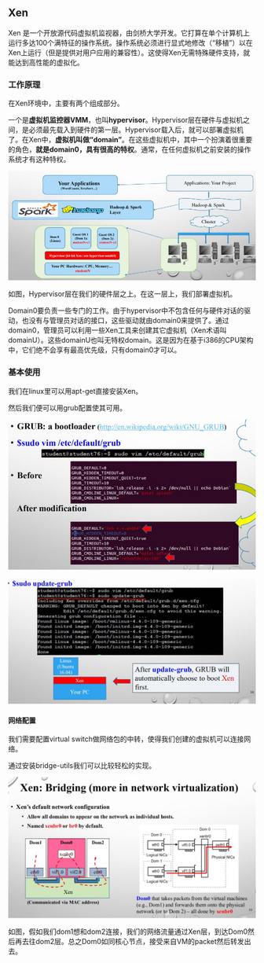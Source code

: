 ## Xen
Xen 是一个开放源代码虚拟机监视器，由剑桥大学开发。它打算在单个计算机上运行多达100个满特征的操作系统。操作系统必须进行显式地修改（“移植”）以在Xen上运行（但是提供对用户应用的兼容性）。这使得Xen无需特殊硬件支持，就能达到高性能的虚拟化。

### 工作原理
在Xen环境中，主要有两个组成部分。

一个是**虚拟机监控器VMM**，也叫**hypervisor**。Hypervisor层在硬件与虚拟机之间，是必须最先载入到硬件的第一层。Hypervisor载入后，就可以部署虚拟机了。在Xen中，**虚拟机叫做“domain”**。在这些虚拟机中，其中一个扮演着很重要的角色，**就是domain0，具有很高的特权**。通常，在任何虚拟机之前安装的操作系统才有这种特权。

![](image/xen0.jpg)

如图，Hypervisor层在我们的硬件层之上。在这一层上，我们部署虚拟机。

Domain0要负责一些专门的工作。由于hypervisor中不包含任何与硬件对话的驱动，也没有与管理员对话的接口，这些驱动就由domain0来提供了。通过domain0，管理员可以利用一些Xen工具来创建其它虚拟机（Xen术语叫domainU）。这些domainU也叫无特权domain。这是因为在基于i386的CPU架构中，它们绝不会享有最高优先级，只有domain0才可以。

### 基本使用
我们在linux里可以用apt-get直接安装Xen。

然后我们便可以用grub配置使其可用。

![](image/grub0.jpg)

![](image/xen1.jpg)

#### 网络配置

我们需要配置virtual switch做网络包的中转，使得我们创建的虚拟机可以连接网络。

通过安装bridge-utils我们可以比较轻松的实现。

![](image/xen2.jpg)

如图，假如我们dom1想和dom2连接，我们的网络流量通过Xen层，到达Dom0然后再去往dom2层。总之Dom0如同核心节点，接受来自VM的packet然后转发出去。
